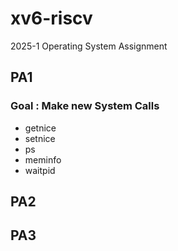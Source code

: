 # xv6-riscv
2025-1 Operating System Assignment

## PA1
### Goal : Make new System Calls
- getnice
- setnice
- ps
- meminfo
- waitpid
## PA2
## PA3
